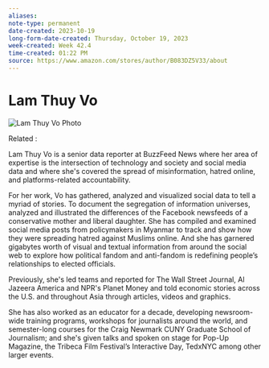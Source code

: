 ```yaml
---
aliases:
note-type: permanent
date-created: 2023-10-19
long-form-date-created: Thursday, October 19, 2023
week-created: Week 42.4
time-created: 01:22 PM
source: https://www.amazon.com/stores/author/B083DZ5V33/about
---
```


# Lam Thuy Vo

![Lam Thuy Vo Photo](https://m.media-amazon.com/images/I/71MsBP+i+dL._SX300_CR0%2C0%2C0%2C0_.jpg)

Related :

Lam Thuy Vo is a senior data reporter at BuzzFeed News where her area of expertise is the intersection of technology and society and social media data and where she's covered the spread of misinformation, hatred online, and platforms-related accountability.

For her work, Vo has gathered, analyzed and visualized social data to tell a myriad of stories. To document the segregation of information universes, analyzed and illustrated the differences of the Facebook newsfeeds of a conservative mother and liberal daughter. She has compiled and examined social media posts from policymakers in Myanmar to track and show how they were spreading hatred against Muslims online. And she has garnered gigabytes worth of visual and textual information from around the social web to explore how political fandom and anti-fandom is redefining people’s relationships to elected officials.

Previously, she's led teams and reported for The Wall Street Journal, Al Jazeera America and NPR's Planet Money and told economic stories across the U.S. and throughout Asia through articles, videos and graphics.

She has also worked as an educator for a decade, developing newsroom-wide training programs, workshops for journalists around the world, and semester-long courses for the Craig Newmark CUNY Graduate School of Journalism; and she's given talks and spoken on stage for Pop-Up Magazine, the Tribeca Film Festival’s Interactive Day, TedxNYC among other larger events.
